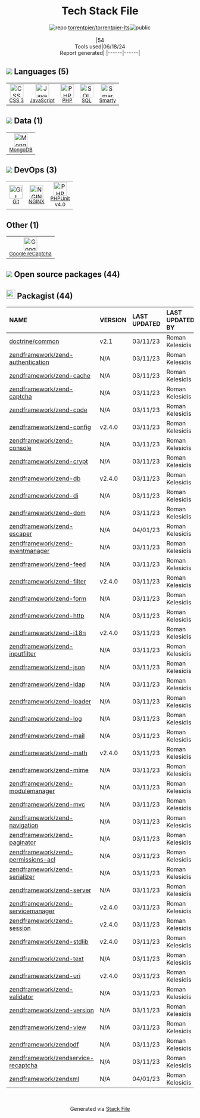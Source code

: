 <!--
&lt;--- Readme.md Snippet without images Start ---&gt;
## Tech Stack
torrentpier/torrentpier-lts is built on the following main stack:

- [JavaScript](https://developer.mozilla.org/en-US/docs/Web/JavaScript) – Languages
- [PHP](http://www.php.net/) – Languages
- [SQL](https://en.wikipedia.org/wiki/SQL) – Languages
- [Smarty](http://www.smarty.net/) – Templating Languages & Extensions
- [MongoDB](http://www.mongodb.com/) – Databases
- [NGINX](http://nginx.org) – Web Servers
- [PHPUnit](https://phpunit.de/) – Testing Frameworks
- [Google reCaptcha](https://www.google.com/recaptcha/intro/index.html) – Bot Detection

Full tech stack [here](/techstack.md)

&lt;--- Readme.md Snippet without images End ---&gt;

&lt;--- Readme.md Snippet with images Start ---&gt;
## Tech Stack
torrentpier/torrentpier-lts is built on the following main stack:

- <img width='25' height='25' src='https://img.stackshare.io/service/1209/javascript.jpeg' alt='JavaScript'/> [JavaScript](https://developer.mozilla.org/en-US/docs/Web/JavaScript) – Languages
- <img width='25' height='25' src='https://img.stackshare.io/service/991/hwUcGZ41_400x400.jpg' alt='PHP'/> [PHP](http://www.php.net/) – Languages
- <img width='25' height='25' src='https://img.stackshare.io/service/2271/default_068d33483bba6b81ee13fbd4dc7aab9780896a54.png' alt='SQL'/> [SQL](https://en.wikipedia.org/wiki/SQL) – Languages
- <img width='25' height='25' src='https://img.stackshare.io/service/3693/smarty.png' alt='Smarty'/> [Smarty](http://www.smarty.net/) – Templating Languages & Extensions
- <img width='25' height='25' src='https://img.stackshare.io/service/1030/leaf-360x360.png' alt='MongoDB'/> [MongoDB](http://www.mongodb.com/) – Databases
- <img width='25' height='25' src='https://img.stackshare.io/service/1052/YMxUfyWf.png' alt='NGINX'/> [NGINX](http://nginx.org) – Web Servers
- <img width='25' height='25' src='https://img.stackshare.io/service/1616/1_WsEnddd5Y4EgEHsT054kUQ.jpeg' alt='PHPUnit'/> [PHPUnit](https://phpunit.de/) – Testing Frameworks
- <img width='25' height='25' src='https://img.stackshare.io/service/4482/dVHQiE0t_400x400.png' alt='Google reCaptcha'/> [Google reCaptcha](https://www.google.com/recaptcha/intro/index.html) – Bot Detection

Full tech stack [here](/techstack.md)

&lt;--- Readme.md Snippet with images End ---&gt;
-->
<div align="center">

# Tech Stack File
![](https://img.stackshare.io/repo.svg "repo") [torrentpier/torrentpier-lts](https://github.com/torrentpier/torrentpier-lts)![](https://img.stackshare.io/public_badge.svg "public")
<br/><br/>
|54<br/>Tools used|06/18/24 <br/>Report generated|
|------|------|
</div>

## <img src='https://img.stackshare.io/languages.svg'/> Languages (5)
<table><tr>
  <td align='center'>
  <img width='36' height='36' src='https://img.stackshare.io/service/6727/css.png' alt='CSS 3'>
  <br>
  <sub><a href="https://developer.mozilla.org/en-US/docs/Web/CSS/CSS3">CSS 3</a></sub>
  <br>
  <sub></sub>
</td>

<td align='center'>
  <img width='36' height='36' src='https://img.stackshare.io/service/1209/javascript.jpeg' alt='JavaScript'>
  <br>
  <sub><a href="https://developer.mozilla.org/en-US/docs/Web/JavaScript">JavaScript</a></sub>
  <br>
  <sub></sub>
</td>

<td align='center'>
  <img width='36' height='36' src='https://img.stackshare.io/service/991/hwUcGZ41_400x400.jpg' alt='PHP'>
  <br>
  <sub><a href="http://www.php.net/">PHP</a></sub>
  <br>
  <sub></sub>
</td>

<td align='center'>
  <img width='36' height='36' src='https://img.stackshare.io/service/2271/default_068d33483bba6b81ee13fbd4dc7aab9780896a54.png' alt='SQL'>
  <br>
  <sub><a href="https://en.wikipedia.org/wiki/SQL">SQL</a></sub>
  <br>
  <sub></sub>
</td>

<td align='center'>
  <img width='36' height='36' src='https://img.stackshare.io/service/3693/smarty.png' alt='Smarty'>
  <br>
  <sub><a href="http://www.smarty.net/">Smarty</a></sub>
  <br>
  <sub></sub>
</td>

</tr>
</table>

## <img src='https://img.stackshare.io/databases.svg'/> Data (1)
<table><tr>
  <td align='center'>
  <img width='36' height='36' src='https://img.stackshare.io/service/1030/leaf-360x360.png' alt='MongoDB'>
  <br>
  <sub><a href="http://www.mongodb.com/">MongoDB</a></sub>
  <br>
  <sub></sub>
</td>

</tr>
</table>

## <img src='https://img.stackshare.io/devops.svg'/> DevOps (3)
<table><tr>
  <td align='center'>
  <img width='36' height='36' src='https://img.stackshare.io/service/1046/git.png' alt='Git'>
  <br>
  <sub><a href="http://git-scm.com/">Git</a></sub>
  <br>
  <sub></sub>
</td>

<td align='center'>
  <img width='36' height='36' src='https://img.stackshare.io/service/1052/YMxUfyWf.png' alt='NGINX'>
  <br>
  <sub><a href="http://nginx.org">NGINX</a></sub>
  <br>
  <sub></sub>
</td>

<td align='center'>
  <img width='36' height='36' src='https://img.stackshare.io/service/1616/1_WsEnddd5Y4EgEHsT054kUQ.jpeg' alt='PHPUnit'>
  <br>
  <sub><a href="https://phpunit.de/">PHPUnit</a></sub>
  <br>
  <sub>v4.0</sub>
</td>

</tr>
</table>

## Other (1)
<table><tr>
  <td align='center'>
  <img width='36' height='36' src='https://img.stackshare.io/service/4482/dVHQiE0t_400x400.png' alt='Google reCaptcha'>
  <br>
  <sub><a href="https://www.google.com/recaptcha/intro/index.html">Google reCaptcha</a></sub>
  <br>
  <sub></sub>
</td>

</tr>
</table>


## <img src='https://img.stackshare.io/group.svg' /> Open source packages (44)</h2>

## <img width='24' height='24' src='https://img.stackshare.io/package_manager/1778/default_90cb8b66e85ae5b95928b10bb076ab6a27c7e151.png'/> Packagist (44)

|NAME|VERSION|LAST UPDATED|LAST UPDATED BY|LICENSE|VULNERABILITIES|
|:------|:------|:------|:------|:------|:------|
|[doctrine/common](https://packagist.org/doctrine/common)|v2.1|03/11/23|Roman Kelesidis |N/A|N/A|
|[zendframework/zend-authentication](https://packagist.org/zendframework/zend-authentication)|N/A|03/11/23|Roman Kelesidis |N/A|N/A|
|[zendframework/zend-cache](https://packagist.org/zendframework/zend-cache)|N/A|03/11/23|Roman Kelesidis |N/A|N/A|
|[zendframework/zend-captcha](https://packagist.org/zendframework/zend-captcha)|N/A|03/11/23|Roman Kelesidis |N/A|N/A|
|[zendframework/zend-code](https://packagist.org/zendframework/zend-code)|N/A|03/11/23|Roman Kelesidis |N/A|N/A|
|[zendframework/zend-config](https://packagist.org/zendframework/zend-config)|v2.4.0|03/11/23|Roman Kelesidis |N/A|N/A|
|[zendframework/zend-console](https://packagist.org/zendframework/zend-console)|N/A|03/11/23|Roman Kelesidis |N/A|N/A|
|[zendframework/zend-crypt](https://packagist.org/zendframework/zend-crypt)|N/A|03/11/23|Roman Kelesidis |N/A|N/A|
|[zendframework/zend-db](https://packagist.org/zendframework/zend-db)|v2.4.0|03/11/23|Roman Kelesidis |N/A|N/A|
|[zendframework/zend-di](https://packagist.org/zendframework/zend-di)|N/A|03/11/23|Roman Kelesidis |N/A|N/A|
|[zendframework/zend-dom](https://packagist.org/zendframework/zend-dom)|N/A|03/11/23|Roman Kelesidis |N/A|N/A|
|[zendframework/zend-escaper](https://packagist.org/zendframework/zend-escaper)|N/A|04/01/23|Roman Kelesidis |N/A|N/A|
|[zendframework/zend-eventmanager](https://packagist.org/zendframework/zend-eventmanager)|N/A|03/11/23|Roman Kelesidis |N/A|N/A|
|[zendframework/zend-feed](https://packagist.org/zendframework/zend-feed)|N/A|03/11/23|Roman Kelesidis |N/A|N/A|
|[zendframework/zend-filter](https://packagist.org/zendframework/zend-filter)|v2.4.0|03/11/23|Roman Kelesidis |N/A|N/A|
|[zendframework/zend-form](https://packagist.org/zendframework/zend-form)|N/A|03/11/23|Roman Kelesidis |N/A|N/A|
|[zendframework/zend-http](https://packagist.org/zendframework/zend-http)|N/A|03/11/23|Roman Kelesidis |N/A|N/A|
|[zendframework/zend-i18n](https://packagist.org/zendframework/zend-i18n)|v2.4.0|03/11/23|Roman Kelesidis |N/A|N/A|
|[zendframework/zend-inputfilter](https://packagist.org/zendframework/zend-inputfilter)|N/A|03/11/23|Roman Kelesidis |N/A|N/A|
|[zendframework/zend-json](https://packagist.org/zendframework/zend-json)|N/A|03/11/23|Roman Kelesidis |N/A|N/A|
|[zendframework/zend-ldap](https://packagist.org/zendframework/zend-ldap)|N/A|03/11/23|Roman Kelesidis |N/A|N/A|
|[zendframework/zend-loader](https://packagist.org/zendframework/zend-loader)|N/A|03/11/23|Roman Kelesidis |N/A|N/A|
|[zendframework/zend-log](https://packagist.org/zendframework/zend-log)|N/A|03/11/23|Roman Kelesidis |N/A|N/A|
|[zendframework/zend-mail](https://packagist.org/zendframework/zend-mail)|N/A|03/11/23|Roman Kelesidis |N/A|N/A|
|[zendframework/zend-math](https://packagist.org/zendframework/zend-math)|v2.4.0|03/11/23|Roman Kelesidis |N/A|N/A|
|[zendframework/zend-mime](https://packagist.org/zendframework/zend-mime)|N/A|03/11/23|Roman Kelesidis |N/A|N/A|
|[zendframework/zend-modulemanager](https://packagist.org/zendframework/zend-modulemanager)|N/A|03/11/23|Roman Kelesidis |N/A|N/A|
|[zendframework/zend-mvc](https://packagist.org/zendframework/zend-mvc)|N/A|03/11/23|Roman Kelesidis |N/A|N/A|
|[zendframework/zend-navigation](https://packagist.org/zendframework/zend-navigation)|N/A|03/11/23|Roman Kelesidis |N/A|N/A|
|[zendframework/zend-paginator](https://packagist.org/zendframework/zend-paginator)|N/A|03/11/23|Roman Kelesidis |N/A|N/A|
|[zendframework/zend-permissions-acl](https://packagist.org/zendframework/zend-permissions-acl)|N/A|03/11/23|Roman Kelesidis |N/A|N/A|
|[zendframework/zend-serializer](https://packagist.org/zendframework/zend-serializer)|N/A|03/11/23|Roman Kelesidis |N/A|N/A|
|[zendframework/zend-server](https://packagist.org/zendframework/zend-server)|N/A|03/11/23|Roman Kelesidis |N/A|N/A|
|[zendframework/zend-servicemanager](https://packagist.org/zendframework/zend-servicemanager)|v2.4.0|03/11/23|Roman Kelesidis |N/A|N/A|
|[zendframework/zend-session](https://packagist.org/zendframework/zend-session)|v2.4.0|03/11/23|Roman Kelesidis |N/A|N/A|
|[zendframework/zend-stdlib](https://packagist.org/zendframework/zend-stdlib)|v2.4.0|03/11/23|Roman Kelesidis |N/A|N/A|
|[zendframework/zend-text](https://packagist.org/zendframework/zend-text)|N/A|03/11/23|Roman Kelesidis |N/A|N/A|
|[zendframework/zend-uri](https://packagist.org/zendframework/zend-uri)|v2.4.0|03/11/23|Roman Kelesidis |N/A|N/A|
|[zendframework/zend-validator](https://packagist.org/zendframework/zend-validator)|N/A|03/11/23|Roman Kelesidis |N/A|N/A|
|[zendframework/zend-version](https://packagist.org/zendframework/zend-version)|N/A|03/11/23|Roman Kelesidis |N/A|N/A|
|[zendframework/zend-view](https://packagist.org/zendframework/zend-view)|N/A|03/11/23|Roman Kelesidis |N/A|N/A|
|[zendframework/zendpdf](https://packagist.org/zendframework/zendpdf)|N/A|03/11/23|Roman Kelesidis |N/A|N/A|
|[zendframework/zendservice-recaptcha](https://packagist.org/zendframework/zendservice-recaptcha)|N/A|03/11/23|Roman Kelesidis |N/A|N/A|
|[zendframework/zendxml](https://packagist.org/zendframework/zendxml)|N/A|04/01/23|Roman Kelesidis |N/A|N/A|

<br/>
<div align='center'>

Generated via [Stack File](https://github.com/marketplace/stack-file)

